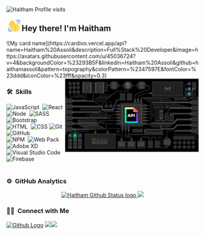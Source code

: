 <p align="left"> <img src="https://komarev.com/ghpvc/?username=haithamassoli&style=plastic&label=Profile+visits&color=red"alt="Haitham Profile visits" /> </p>
<p align="center">
<img alt="Night Coding" src="./assets/wave-hello.gif" width='40' align="left" />
<h2>Hey there! I'm Haitham</h2>
![My card name](https://cardivo.vercel.app/api?name=Haitham%20Assoli&description=Full%Stack%20Developer&image=https://avatars.githubusercontent.com/u/45036724?v=4&backgroundColor=%23293B5F&linkedin=Haitham%20Assoli&github=haithamassoli&pattern=topography&colorPattern=%2347597E&fontColor=%23ddd&iconColor=%23fff&opacity=0.3)

<img alt="Night Coding" width="350px" src="./assets/api-c99e353f761d318322c853c03ebcf21b.gif" align="right" />

### 🛠 &nbsp;Skills

![JavaScript](https://img.shields.io/badge/-JavaScript-05122A?style=flat&logo=javascript)&nbsp;
![React](https://img.shields.io/badge/-React.js-05122A?style=flat&logo=react)&nbsp;
![Node](https://img.shields.io/badge/-Node.js-05122A?style=flat&logo=node.js)&nbsp;
![SASS](https://img.shields.io/badge/-SASS-05122A?style=flat&logo=sass)&nbsp;
![Bootstrap](https://img.shields.io/badge/-Bootstrap-05122A?style=flat&logo=bootstrap&logoColor=563D7C)&nbsp;\
![HTML](https://img.shields.io/badge/-HTML-05122A?style=flat&logo=HTML5)&nbsp;
![CSS](https://img.shields.io/badge/-CSS-05122A?style=flat&logo=CSS3&logoColor=1572B6)
![Git](https://img.shields.io/badge/-Git-05122A?style=flat&logo=git)&nbsp;
![GitHub](https://img.shields.io/badge/-GitHub-05122A?style=flat&logo=github)&nbsp;\
![NPM](https://img.shields.io/badge/-NPM-05122A?style=flat&logo=npm)&nbsp;
![Web Pack](https://img.shields.io/badge/-Web%20Pack-05122A?style=flat&logo=webpack)&nbsp;
![Adobe XD](https://img.shields.io/badge/-Adobe%20XD-05122A?style=flat&logo=adobexd)&nbsp;
![Visual Studio Code](https://img.shields.io/badge/-Visual%20Studio%20Code-05122A?style=flat&logo=visual-studio-code&logoColor=007ACC)
![Firebase](https://img.shields.io/badge/-Firebase-05122A?style=flat&logo=firebase)&nbsp;<br><br>


### ⚙️ &nbsp;GitHub Analytics

<p align="center">

<a href="https://github.com/haithamassoli">
<img height="165em" src="https://github-readme-stats.vercel.app/api?username=haithamassoli&include_all_commits=true&show_icons=true&count_private=true&theme=algolia" alt="Haitham Github Status logo" />
<img height="165em" src="https://github-readme-stats-eight-theta.vercel.app/api/top-langs/?username=haithamassoli&layout=compact&langs_count=8&theme=algolia" />
</a>
</p>

### 🤝🏻 &nbsp;Connect with Me

<p align="center">

<a href="https://github.com/haithamassoli"> <img src="https://img.shields.io/github/followers/haithamassoli?style=social" alt="Github Logo"></a>
<a href="mailto:haithamassoli44@gmail.com"><img src="https://img.shields.io/badge/-haithamassoli44@gmail.com-D14836?style=flat&logo=Gmail&logoColor=white" /></a><a href="https://www.linkedin.com/in/haitham-assoli-b69706a9/"><img src="https://img.shields.io/badge/-Haitham%20Assoli-0077B5?style=flat&logo=Linkedin&logoColor=white" /></a>

</p>
</a>
